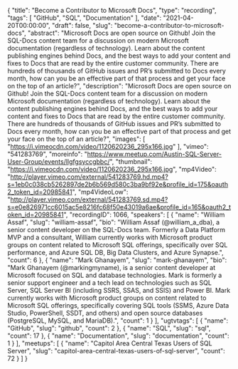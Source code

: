 {
  "title": "Become a Contributor to Microsoft Docs",
  "type": "recording",
  "tags": [
    "GitHub",
    "SQL",
    "Documentation"
  ],
  "date": "2021-04-20T00:00:00",
  "draft": false,
  "slug": "become-a-contributor-to-microsoft-docs",
  "abstract": "Microsoft Docs are open source on Github! Join the SQL-Docs content team for a discussion on modern Microsoft documentation (regardless of technology). Learn about the content publishing engines behind Docs, and the best ways to add your content and fixes to Docs that are read by the entire customer community. There are hundreds of thousands of GitHub issues and PR’s submitted to Docs every month, how can you be an effective part of that process and get your face on the top of an article?",
  "description": "Microsoft Docs are open source on Github! Join the SQL-Docs content team for a discussion on modern Microsoft documentation (regardless of technology). Learn about the content publishing engines behind Docs, and the best ways to add your content and fixes to Docs that are read by the entire customer community. There are hundreds of thousands of GitHub issues and PR’s submitted to Docs every month, how can you be an effective part of that process and get your face on the top of an article?",
  "images": [
    "https://i.vimeocdn.com/video/1120620236_295x166.jpg"
  ],
  "vimeo": "541283769",
  "moreinfo": "https://www.meetup.com/Austin-SQL-Server-User-Group/events/llgfgsyccgbbc/",
  "thumbnail": "https://i.vimeocdn.com/video/1120620236_295x166.jpg",
  "mp4Video": "http://player.vimeo.com/external/541283769.hd.mp4?s=1eb0c038cb5262897de2b6b569d580c3ba9bf92e&profile_id=175&oauth2_token_id=20985841",
  "mp4VideoLow": "http://player.vimeo.com/external/541283769.sd.mp4?s=e0e826971cc6015ac5e8216fc68f50e43019a6ae&profile_id=165&oauth2_token_id=20985841",
  "recordingID": 1066,
  "speakers": [
    {
      "name": "William Assaf",
      "slug": "william-assaf",
      "bio": "William Assaf (@william_a_dba), a senior content developer on the SQL-Docs team. Formerly a Data Platform MVP and a consultant, William currently works with Microsoft product groups on content related to Microsoft SQL offerings, specifically over SQL performance, and Azure SQL DB, Big Data Clusters, and Azure Synapse.",
      "count": 6
    },
    {
      "name": "Mark Ghanayem",
      "slug": "mark-ghanayem",
      "bio": "Mark Ghanayem (@markingmyname), is a senior content developer at Microsoft focused on SQL and database technologies. Mark is formerly a senior support engineer and a tech lead on technologies such as SQL Server, SQL Server BI (including SSRS, SSAS, and SSIS) and Power BI. Mark currently works with Microsoft product groups on content related to Microsoft SQL offerings, specifically covering SQL tools (SSMS, Azure Data Studio, PowerShell, SSDT, and others) and open source databases (PostgreSQL, MySQL, and MariaDB).",
      "count": 1
    }
  ],
  "ugtvtags": [
    {
      "name": "GitHub",
      "slug": "github",
      "count": 2
    },
    {
      "name": "SQL",
      "slug": "sql",
      "count": 17
    },
    {
      "name": "Documentation",
      "slug": "documentation",
      "count": 1
    }
  ],
  "meetups": [
    {
      "name": "Capitol Area Central Texas Users of SQL Server",
      "slug": "capitol-area-central-texas-users-of-sql-server",
      "count": 72
    }
  ]
}